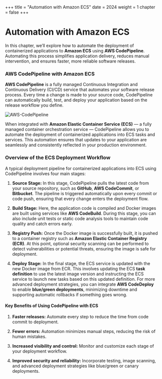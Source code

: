 +++
title = "Automation with Amazon ECS"
date = 2024
weight = 1
chapter = false
+++

# Automation with Amazon ECS

In this chapter, we’ll explore how to automate the deployment of containerized applications to **Amazon ECS** using **AWS CodePipeline**. Automating this process simplifies application delivery, reduces manual intervention, and ensures faster, more reliable software releases.

### AWS CodePipeline with Amazon ECS

**AWS CodePipeline** is a fully managed Continuous Integration and Continuous Delivery (CI/CD) service that automates your software release process. Every time a change is made to your source code, CodePipeline can automatically build, test, and deploy your application based on the release workflow you define.

![AWS-CodePipeline](/images/1/AWS-Code-Pipeline.png?width=90pc)

When integrated with **Amazon Elastic Container Service (ECS)** — a fully managed container orchestration service — CodePipeline allows you to automate the deployment of containerized applications into ECS tasks and services. This automation ensures that updates to your application are seamlessly and consistently reflected in your production environment.

### Overview of the ECS Deployment Workflow

A typical deployment pipeline for containerized applications into ECS using CodePipeline involves four main stages:

1. **Source Stage:** In this stage, CodePipeline pulls the latest code from your source repository, such as **GitHub**, **AWS CodeCommit**, or **Bitbucket**. The pipeline is triggered automatically upon every commit or code push, ensuring that every change enters the deployment flow.

2. **Build Stage:** Here, the application code is compiled and Docker images are built using services like **AWS CodeBuild**. During this stage, you can also include unit tests or static code analysis tools to maintain code quality and catch errors early.

3. **Registry Push:** Once the Docker image is successfully built, it is pushed to a container registry such as **Amazon Elastic Container Registry (ECR)**. At this point, optional security scanning can be performed to detect vulnerabilities or potential threats, ensuring the image is safe for deployment.

4. **Deploy Stage:** In the final stage, the ECS service is updated with the new Docker image from ECR. This involves updating the ECS **task definition** to use the latest image version and instructing the ECS service to launch new tasks based on this updated definition. For more advanced deployment strategies, you can integrate **AWS CodeDeploy** to enable **blue/green deployments**, minimizing downtime and supporting automatic rollbacks if something goes wrong.

#### Key Benefits of Using CodePipeline with ECS

1. **Faster releases:** Automate every step to reduce the time from code commit to deployment.

2. **Fewer errors:** Automation minimizes manual steps, reducing the risk of human mistakes.

3. **Increased visibility and control:** Monitor and customize each stage of your deployment workflow.

4. **Improved security and reliability:** Incorporate testing, image scanning, and advanced deployment strategies like blue/green or canary deployments.
